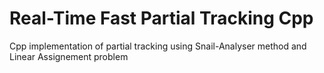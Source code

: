 # Real-Time Fast Partial Tracking Cpp 


Cpp implementation of partial tracking using Snail-Analyser method and Linear Assignement problem
